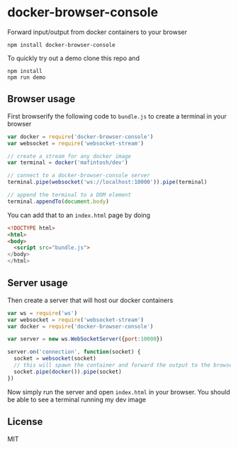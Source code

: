 # docker-browser-console

Forward input/output from docker containers to your browser

```
npm install docker-browser-console
```

To quickly try out a demo clone this repo and

```
npm install
npm run demo
```

## Browser usage

First browserify the following code to `bundle.js` to create a terminal in your browser

``` js
var docker = require('docker-browser-console')
var websocket = require('websocket-stream')

// create a stream for any docker image
var terminal = docker('mafintosh/dev')

// connect to a docker-browser-console server
terminal.pipe(websocket('ws://localhost:10000')).pipe(terminal)

// append the terminal to a DOM element
terminal.appendTo(document.body)
```

You can add that to an `index.html` page by doing

``` html
<!DOCTYPE html>
<html>
<body>
  <script src="bundle.js">
</body>
</html>
```

## Server usage

Then create a server that will host our docker containers

``` js
var ws = require('ws')
var websocket = require('websocket-stream')
var docker = require('docker-browser-console')

var server = new ws.WebSocketServer({port:10000})

server.on('connection', function(socket) {
  socket = websocket(socket)
  // this will spawn the container and forward the output to the browser
  socket.pipe(docker()).pipe(socket)
})
```

Now simply run the server and open `index.html` in your browser.
You should be able to see a terminal running my dev image

## License

MIT